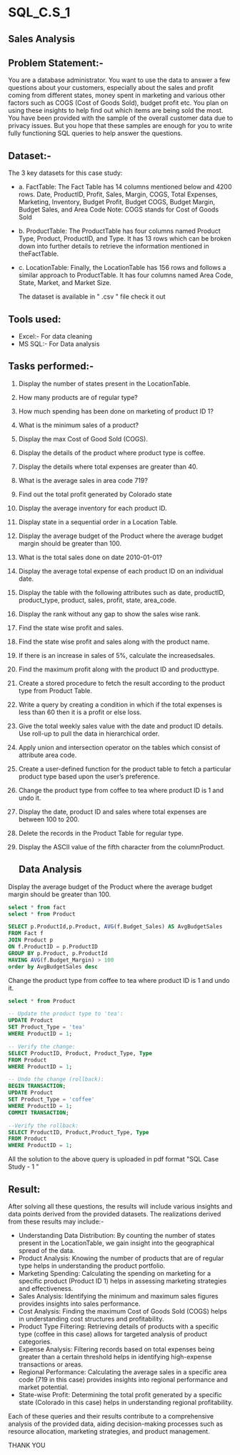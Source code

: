 # SQL_C.S_1

## Sales Analysis

## Problem Statement:-
You are a database administrator. You want to use the data to answer a few questions about your customers, especially about the sales and profit coming from different states, money spent in marketing and various other factors such as COGS (Cost of Goods Sold), budget profit etc. You plan on using these insights to help find out which items are being sold the most. You have been provided with the sample of the overall customer data due to privacy issues. But you hope that these samples are enough for you to write fully functioning SQL queries to help answer the questions.

## Dataset:-

The 3 key datasets for this case study:

- a. FactTable: The Fact Table has 14 columns mentioned below and 4200 rows. Date, ProductID, Profit, Sales, Margin, COGS, Total Expenses, Marketing, Inventory, Budget Profit, Budget COGS, Budget Margin, Budget
Sales, and Area Code Note: COGS stands for Cost of Goods Sold
- b. ProductTable: The ProductTable has four columns named Product Type, Product, ProductID, and Type. It has 13 rows which can be broken down into further details to retrieve the information mentioned in theFactTable. 
- c. LocationTable: Finally, the LocationTable has 156 rows and follows a similar approach to ProductTable. It has four columns named Area Code, State, Market, and Market Size.

  The dataset is available in " .csv " file check it out


## Tools used:

- Excel:- For data cleaning
- MS SQL:- For Data analysis
  
## Tasks  performed:-
1. Display the number of states present in the LocationTable.
2. How many products are of regular type?
3. How much spending has been done on marketing of product ID 1?
4. What is the minimum sales of a product?
5. Display the max Cost of Good Sold (COGS).
6. Display the details of the product where product type is coffee.
7. Display the details where total expenses are greater than 40.
8. What is the average sales in area code 719?
9. Find out the total profit generated by Colorado state
10. Display the average inventory for each product ID.
11. Display state in a sequential order in a Location Table.
12. Display the average budget of the Product where the average budget margin should be greater than 100.
13. What is the total sales done on date 2010-01-01?
14. Display the average total expense of each product ID on an individual date.
15. Display the table with the following attributes such as date, productID, product_type, product, sales, profit, state, area_code.
16. Display the rank without any gap to show the sales wise rank.
17. Find the state wise profit and sales.
18. Find the state wise profit and sales along with the product name.
19. If there is an increase in sales of 5%, calculate the increasedsales.
20. Find the maximum profit along with the product ID and producttype.
21. Create a stored procedure to fetch the result according to the product type from Product Table.
22. Write a query by creating a condition in which if the total expenses is less than 60 then it is a profit or else loss. 
23. Give the total weekly sales value with the date and product ID details. Use roll-up to pull the data in hierarchical order.
24. Apply union and intersection operator on the tables which consist of attribute area code.
25. Create a user-defined function for the product table to fetch a particular product type based upon the user’s preference.
26. Change the product type from coffee to tea where product ID is 1 and undo it.
27. Display the date, product ID and sales where total expenses are between 100 to 200.
28. Delete the records in the Product Table for regular type.
29. Display the ASCII value of the fifth character from the columnProduct.


    ## Data Analysis

 Display the average budget of the Product where the average budget margin should be greater than 100.
 ```sql 
select * from fact
select * from Product

SELECT p.ProductId,p.Product, AVG(f.Budget_Sales) AS AvgBudgetSales
FROM Fact f
JOIN Product p
ON f.ProductID = p.ProductID
GROUP BY p.Product, p.ProductId
HAVING AVG(f.Budget_Margin) > 100
order by AvgBudgetSales desc
```
Change the product type from coffee to tea where product ID is 1 and undo it.
```sql
select * from Product

-- Update the product type to 'tea':
UPDATE Product
SET Product_Type = 'tea'
WHERE ProductID = 1;

-- Verify the change:
SELECT ProductID, Product, Product_Type, Type
FROM Product
WHERE ProductID = 1;

-- Undo the change (rollback):
BEGIN TRANSACTION;
UPDATE Product
SET Product_Type = 'coffee'
WHERE ProductID = 1;
COMMIT TRANSACTION;

--Verify the rollback:
SELECT ProductID, Product,Product_Type, Type
FROM Product
WHERE ProductID = 1;
```

All the solution to the above query is uploaded in pdf format "SQL Case Study - 1 "

## Result: 

After solving all these questions, the results will include various insights and data points derived from the provided datasets. The realizations derived from these results may include:-

- Understanding Data Distribution: By counting the number of states present in the LocationTable, we gain insight into the geographical spread of the data.
- Product Analysis: Knowing the number of products that are of regular type helps in understanding the product portfolio.
- Marketing Spending: Calculating the spending on marketing for a specific product (Product ID 1) helps in assessing marketing strategies and effectiveness.
- Sales Analysis: Identifying the minimum and maximum sales figures provides insights into sales performance.
- Cost Analysis: Finding the maximum Cost of Goods Sold (COGS) helps in understanding cost structures and profitability.
- Product Type Filtering: Retrieving details of products with a specific type (coffee in this case) allows for targeted analysis of product categories.
- Expense Analysis: Filtering records based on total expenses being greater than a certain threshold helps in identifying high-expense transactions or areas.
- Regional Performance: Calculating the average sales in a specific area code (719 in this case) provides insights into regional performance and market potential.
- State-wise Profit: Determining the total profit generated by a specific state (Colorado in this case) helps in understanding regional profitability.

Each of these queries and their results contribute to a comprehensive analysis of the provided data, aiding decision-making processes such as resource allocation, marketing strategies, and product management.



THANK YOU 
